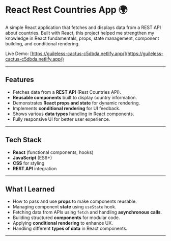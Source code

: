 # React Rest Countries App 🌍

A simple React application that fetches and displays data from a REST API about countries. Built with React, this project helped me strengthen my knowledge in React fundamentals, props, state management, component building, and conditional rendering.  

Live Demo: [https://guileless-cactus-c5dbda.netlify.app/](https://guileless-cactus-c5dbda.netlify.app/)

---

## Features

- Fetches data from a **REST API** (Rest Countries API).  
- **Reusable components** built to display country information.  
- Demonstrates **React props and state** for dynamic rendering.  
- Implements **conditional rendering** for UI feedback.  
- Shows various **data types** handling in React components.  
- Fully responsive UI for better user experience.

---

## Tech Stack

- **React** (functional components, hooks)  
- **JavaScript** (ES6+)  
- **CSS** for styling  
- **REST API** integration  

---

## What I Learned

- How to pass and use **props** to make components reusable.  
- Managing component **state** using `useState` hook.  
- Fetching data from APIs using `fetch` and handling **asynchronous calls**.  
- Building structured **components** for modular code.  
- Applying **conditional rendering** to enhance UX.  
- Handling different **types of data** in React components.

---


